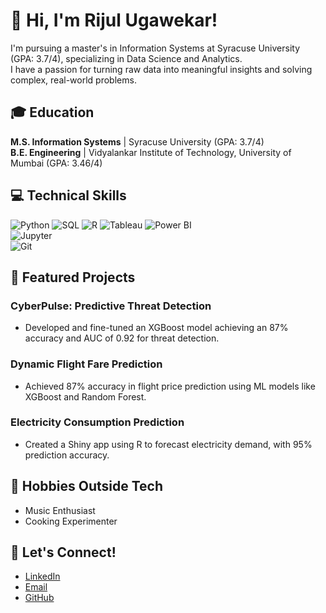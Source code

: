 # 👋 Hi, I'm Rijul Ugawekar!

I'm pursuing a master's in Information Systems at Syracuse University (GPA: 3.7/4), specializing in Data Science and Analytics.  
I have a passion for turning raw data into meaningful insights and solving complex, real-world problems.

## 🎓 Education
**M.S. Information Systems** | Syracuse University (GPA: 3.7/4)  
**B.E. Engineering** | Vidyalankar Institute of Technology, University of Mumbai (GPA: 3.46/4)

## 💻 Technical Skills
![Python](https://img.shields.io/badge/Python-3776AB?style=flat-square&logo=python&logoColor=white) 
![SQL](https://img.shields.io/badge/SQL-4479A1?style=flat-square&logo=sql&logoColor=white) 
![R](https://img.shields.io/badge/R-276DC3?style=flat-square&logo=r&logoColor=white) 
![Tableau](https://img.shields.io/badge/Tableau-E97627?style=flat-square&logo=tableau&logoColor=white) 
![Power BI](https://img.shields.io/badge/Power%20BI-F2C811?style=flat-square&logo=powerbi&logoColor=white)  
![Jupyter](https://img.shields.io/badge/Jupyter-F37626?style=flat-square&logo=jupyter&logoColor=white)  
![Git](https://img.shields.io/badge/Git-F05032?style=flat-square&logo=git&logoColor=white)

## 🚀 Featured Projects

### CyberPulse: Predictive Threat Detection
- Developed and fine-tuned an XGBoost model achieving an 87% accuracy and AUC of 0.92 for threat detection.

### Dynamic Flight Fare Prediction
- Achieved 87% accuracy in flight price prediction using ML models like XGBoost and Random Forest.

### Electricity Consumption Prediction
- Created a Shiny app using R to forecast electricity demand, with 95% prediction accuracy.

## 🎵 Hobbies Outside Tech
- Music Enthusiast
- Cooking Experimenter

## 📱 Let's Connect!
- [LinkedIn](https://www.linkedin.com/in/rijul-ugawekar/)
- [Email](mailto:rnugawek@syr.edu)
- [GitHub](https://github.com/techwthjul)
